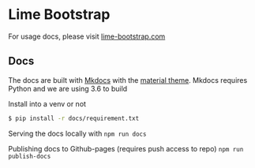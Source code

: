 # Lime Bootstrap

For usage docs, please visit [lime-bootstrap.com](https://www.lime-bootstrap.com)

## Docs
The docs are built with [Mkdocs](https://www.mkdocs.org) with the [material theme](https://squidfunk.github.io/mkdocs-material/). Mkdocs requires Python and we are using 3.6 to build


Install into a venv or not
```bash
$ pip install -r docs/requirement.txt
```

Serving the docs locally with `npm run docs`

Publishing docs to Github-pages (requires push access to repo) `npm run publish-docs`

